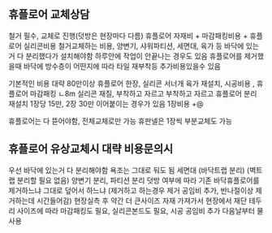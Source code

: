 ## 휴플로어 교체상담
철거 필수, 교체로 진행(덧방은 현장마다 다름)
휴플로어 자재비 + 마감패킹비용 + 휴플로어 실리콘비용 
철거교체하는 비용, 
양변기, 샤워파티션, 세면대, 육가 등 바닥에 있는거 다 분리했다가 설치해야함
하루안에 작업이 안끝나는 경우도 있음
휴플로어를 제거했을때 바닥에 방수층이 어떤지에 따라 타일 재부착등 추가비용있을수 있음

기본적인 비용 대략 80만이상
휴플로어 한장, 실리콘 서너개 육가 재설치, 시공비용 , 
휴플로어 마감패킹 
ㄴ8m 실리콘 재질, 부착하고 자르고 부착하고 자르고
휴플로어 분리 재설치 1장당 15만, 2장 30만 이어붙이는 경우가 있음
1장비용 +@ 

휴플로어는 다 뜯어야함, 전체교체로만 가능
휴판넬은 1장씩 부분교체도 가능

## 휴플로어 유상교체시 대략 비용문의시
우선 바닥에 있는거 다 분리해야함
욕조는 그대로 둬도 됨
세면대 (바닥트랩 분리) (벽트랩 분리할 필요 없음)
양변기 분리,  파티션 분리
덧방 여부에 따라 기존 바닥휴플로어를 제거하느냐 그대로 덮어서 하느냐 (제거하고 하는경우 제거 공임비 추가, 반나절이상 제거하는데 시간들어감)
현장실측 후 약간 더 큰사이즈 자재 가져가서 현장에서 재단
테두리 사이즈에 따라 마감패킹도 필요,  실리콘본드도 필요, 시공 공임비 추가 
다음날부터 물사용